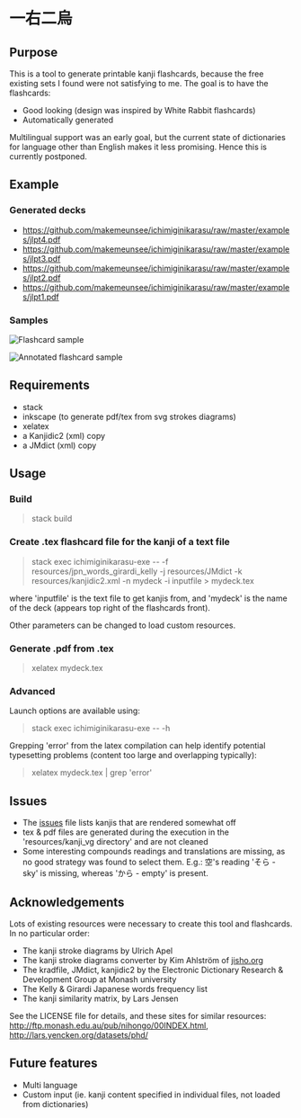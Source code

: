 # 一右二烏

## Purpose

This is a tool to generate printable kanji flashcards, because the free existing sets I found were not satisfying to me. The goal is to have the flashcards:

 - Good looking (design was inspired by White Rabbit flashcards)
 - Automatically generated
 
Multilingual support was an early goal, but the current state of dictionaries for language other than English makes it less promising. Hence this is currently postponed.

## Example

### Generated decks

- https://github.com/makemeunsee/ichimiginikarasu/raw/master/examples/jlpt4.pdf
- https://github.com/makemeunsee/ichimiginikarasu/raw/master/examples/jlpt3.pdf
- https://github.com/makemeunsee/ichimiginikarasu/raw/master/examples/jlpt2.pdf
- https://github.com/makemeunsee/ichimiginikarasu/raw/master/examples/jlpt1.pdf

### Samples

![Flashcard sample](https://github.com/makemeunsee/ichimiginikarasu/blob/master/example.png)

![Annotated flashcard sample](https://github.com/makemeunsee/ichimiginikarasu/blob/master/example_explained.png)

## Requirements

- stack
- inkscape (to generate pdf/tex from svg strokes diagrams)
- xelatex
- a Kanjidic2 (xml) copy
- a JMdict (xml) copy

## Usage

### Build

> stack build

### Create .tex flashcard file for the kanji of a text file

> stack exec ichimiginikarasu-exe -- -f resources/jpn_words_girardi_kelly -j resources/JMdict -k resources/kanjidic2.xml -n mydeck -i inputfile > mydeck.tex

where 'inputfile' is the text file to get kanjis from, and 'mydeck' is the name of the deck (appears top right of the flashcards front).

Other parameters can be changed to load custom resources.

### Generate .pdf from .tex

> xelatex mydeck.tex

### Advanced

Launch options are available using:
> stack exec ichimiginikarasu-exe -- -h

Grepping 'error' from the latex compilation can help identify potential typesetting problems (content too large and overlapping typically):
> xelatex mydeck.tex | grep 'error'

## Issues

- The [issues](https://github.com/makemeunsee/ichimiginikarasu/blob/master/issues) file lists kanjis that are rendered somewhat off
- tex & pdf files are generated during the execution in the 'resources/kanji_vg directory' and are not cleaned
- Some interesting compounds readings and translations are missing, as no good strategy was found to select them. E.g.: 空's reading 'そら - sky' is missing, whereas 'から - empty' is present.

## Acknowledgements

Lots of existing resources were necessary to create this tool and flashcards. In no particular order:

- The kanji stroke diagrams by Ulrich Apel
- The kanji stroke diagrams converter by Kim Ahlström of [jisho.org](http://jisho.org)
- The kradfile, JMdict, kanjidic2 by the Electronic Dictionary Research & Development Group at Monash university
- The Kelly & Girardi Japanese words frequency list
- The kanji similarity matrix, by Lars Jensen

See the LICENSE file for details, and these sites for similar resources: http://ftp.monash.edu.au/pub/nihongo/00INDEX.html, http://lars.yencken.org/datasets/phd/

## Future features

- Multi language
- Custom input (ie. kanji content specified in individual files, not loaded from dictionaries)

